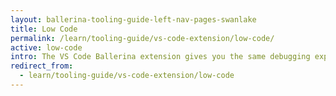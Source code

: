 ```yaml
---
layout: ballerina-tooling-guide-left-nav-pages-swanlake
title: Low Code
permalink: /learn/tooling-guide/vs-code-extension/low-code/
active: low-code
intro: The VS Code Ballerina extension gives you the same debugging experience as the conventional VS Code Debugger. Thus, you can run or debug your Ballerina programs easily via the VS Code Ballerina extension by launching its debugger. 
redirect_from:
  - learn/tooling-guide/vs-code-extension/low-code
---
```

